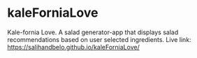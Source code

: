 # kaleForniaLove
Kale-fornia Love. A salad generator-app that displays salad recommendations based on user selected ingredients. 
Live link: https://salihandbelo.github.io/kaleForniaLove/
